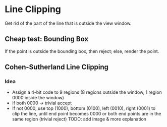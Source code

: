 # Line Clipping
Get rid of the part of the line that is outside the view window. <br>
## Cheap test: Bounding Box
If the point is outside the bounding box, then reject; else, render the point. <br>

## Cohen-Sutherland Line Clipping
### Idea
- Assign a 4-bit code to 9 regions (8 regions outside the window, 1 region 0000 inside the window)
- If both 0000 -> trivial accept
- If not 0000, use top (1000), bottom (0100), left (0010), right (0001) to clip the line, until end point becomes 0000 or both end points are in the same region (trivial reject)
TODO: add image & more explanation